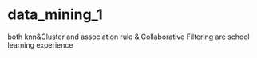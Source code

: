 # data_mining_1
 both knn&Cluster and association rule & Collaborative Filtering are school learning experience 
